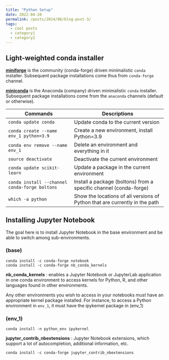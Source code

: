 ```yaml
---
title: "Python Setup"
date: 2022-04-20
permalink: /posts/2014/08/blog-post-3/
tags:
  - cool posts
  - category1
  - category2
---
```


## Light-weighted conda installer

[**miniforge**](https://github.com/conda-forge/miniforge) is the community (conda-forge) driven minimalistic `conda` installer. Subsequent package installations come thus from `conda-forge` channel.

[**miniconda**](https://docs.conda.io/en/latest/miniconda.html) is the Anaconda (company) driven minimalistic `conda` installer. Subsequent package installations come from the `anaconda` channels (default or otherwise).

| Commands                                      | Descriptions                                                                |
| --------------------------------------------- | --------------------------------------------------------------------------- |
| `conda update conda`                          | Update conda to the current version                                         |
| `conda create --name env_1 python=3.9`        | Create a new environment, install Python=3.9                                |
| `conda env remove --name env_1`               | Delete an environment and everything in it                                  |
| `source deactivate`                           | Deactivate the current environment                                          |
| `conda update scikit-learn`                   | Update a package in the current environment                                 |
| `conda install --channel conda-forge boltons` | Install a package (boltons) from a specific channel (conda-forge)           |
| `which -a python`                             | Show the locations of all versions of Python that are currently in the path |

## Installing Jupyter Notebook

The goal here is to install Jupyter Notebook in the base environment and be able to switch among sub-environments.

### (base)

```commandline
conda install -c conda-forge notebook
conda install -c conda-forge nb_conda_kernels
```

<g>**nb_conda_kernels** </g>: enables a Jupyter Notebook or JupyterLab application in one conda environment to access kernels for Python, R, and other languages found in other environments.

Any other environments you wish to access in your notebooks must have an appropriate kernel package installed. For instance, to access a Python environment in `env_1`, it must have the ipykernel package in (env_1)

### (env_1)

```commandline
conda install -n python_env ipykernel
```

<g>**jupyter_contrib_nbextensions** </g>: Jupyter Notebook extensions, which support a lot of autocompletion, additional information, etc.

```commandline
conda install -c conda-forge jupyter_contrib_nbextensions
```
